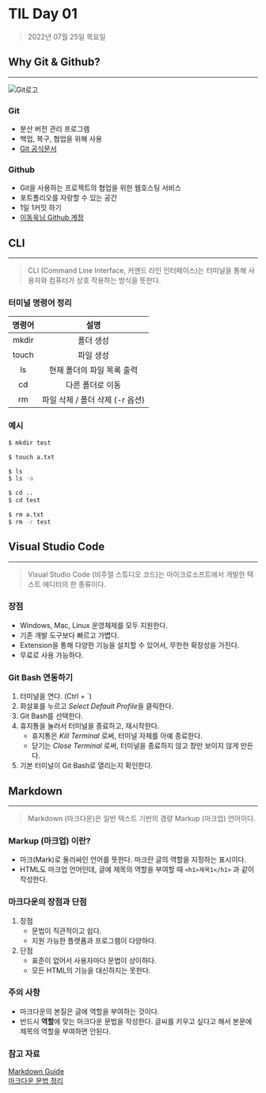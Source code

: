 # **TIL Day 01**

> 2022년 07월 25일 목요일

## Why Git & Github?
---
![Git로고](https://user-images.githubusercontent.com/49775540/168756716-68f9aebb-380f-4897-8141-78d8403f6113.png)

### **Git**

- 분산 버전 관리 프로그램
- 백업, 복구, 협업을 위해 사용
- [Git 공식문서](https://git-scm.com/book/ko/v2)

### **Github**

- Git을 사용하는 프로젝트의 협업을 위한 웹호스팅 서비스
- 포트폴리오를 자랑할 수 있는 공간
- 1일 1커밋 하기
- [이동욱님 Github 계정](https://github.com/jojoldu)



## **CLI**
----
> CLI (Command Line Interface, 커맨드 라인 인터페이스)는 터미널을 통해 사용자와 컴퓨터가 상호 작용하는 방식을 뜻한다.

### **터미널 명령어 정리**

| 명령어 | 설명 |
| :----: | :----: |
| mkdir | 폴더 생성|
| touch | 파일 생성 |
| ls | 현재 폴더의 파일 목록 출력 |
| cd | 다른 폴더로 이동 |
| rm | 파일 삭제 / 폴더 삭제 (-r 옵션) |

### **예시**
```bash
$ mkdir test

$ touch a.txt

$ ls
$ ls -a

$ cd ..
$ cd test

$ rm a.txt
$ rm -r test
```


## **Visual Studio Code**
---
> Visual Studio Code (비주얼 스튜디오 코드)는 마이크로소프트에서 개발한 텍스트 에디터의 한 종류이다.

### **장점**

- Windows, Mac, Linux 운영체제를 모두 지원한다.
- 기존 개발 도구보다 빠르고 가볍다.
- Extension을 통해 다양한 기능을 설치할 수 있어서, 무한한 확장성을 가진다.
- 무료로 사용 가능하다.

### **Git Bash 연동하기**

1. 터미널을 연다. (Ctrl + `)
2. 화살표를 누르고 *Select Default Profile*을 클릭한다.
3. Git Bash를 선택한다.
4. 휴지통을 눌러서 터미널을 종료하고, 재시작한다.
    - 휴지통은 *Kill Terminal* 로써, 터미널 자체를 아예 종료한다.
    - 닫기는 *Close Terminal* 로써, 터미널을 종료하지 않고 창만 보이지 않게 만든다.
5. 기본 터미널이 Git Bash로 열리는지 확인한다.


## **Markdown**
---

> Markdown (마크다운)은 일반 텍스트 기반의 경량 Markup (마크업) 언어이다.

### **Markup (마크업) 이란?**

- 마크(Mark)로 둘러싸인 언어를 뜻한다. 마크란 글의 역할을 지정하는 표시이다.
- HTML도 마크업 언어인데, 글에 제목의 역할을 부여할 때 `<h1>제목1</h1>` 과 같이 작성한다.

### **마크다운의 장점과 단점**

1. 장점
    - 문법이 직관적이고 쉽다.
    - 지원 가능한 플랫폼과 프로그램이 다양하다.
2. 단점
    - 표준이 없어서 사용자마다 문법이 상이하다.
    - 모든 HTML의 기능을 대신하지는 못한다.

### **주의 사항**

- 마크다운의 본질은 글에 역할을 부여하는 것이다.
- 반드시 **역할**에 맞는 마크다운 문법을 작성한다. 글씨를 키우고 싶다고 해서 본문에 제목의 역할을 부여하면 안된다.

### **참고 자료**

[Markdown Guide](https://www.markdownguide.org/basic-syntax/)   
[마크다운 문법 정리](https://gist.github.com/ihoneymon/652be052a0727ad59601)
